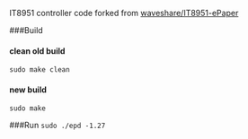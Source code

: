 IT8951 controller code forked from [waveshare/IT8951-ePaper](https://github.com/waveshare/IT8951-ePaper)

###Build
#### clean old build
`sudo make clean`
#### new build
`sudo make`

###Run
`sudo ./epd -1.27`